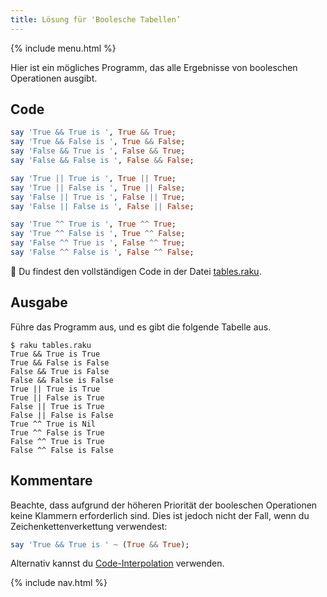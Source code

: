 ```yaml
---
title: Lösung für 'Boolesche Tabellen’
---
```


{% include menu.html %}

Hier ist ein mögliches Programm, das alle Ergebnisse von booleschen Operationen ausgibt.

## Code

```raku
say 'True && True is ', True && True; 
say 'True && False is ', True && False;
say 'False && True is ', False && True;
say 'False && False is ', False && False;

say 'True || True is ', True || True; 
say 'True || False is ', True || False;
say 'False || True is ', False || True;
say 'False || False is ', False || False;

say 'True ^^ True is ', True ^^ True; 
say 'True ^^ False is ', True ^^ False;
say 'False ^^ True is ', False ^^ True;
say 'False ^^ False is ', False ^^ False;
```

🦋 Du findest den vollständigen Code in der Datei [tables.raku](https://github.com/ash/raku-course/blob/master/exercises/booleans/tables.raku).

## Ausgabe

Führe das Programm aus, und es gibt die folgende Tabelle aus.

```console
$ raku tables.raku
True && True is True
True && False is False
False && True is False
False && False is False
True || True is True
True || False is True
False || True is True
False || False is False
True ^^ True is Nil
True ^^ False is True
False ^^ True is True
False ^^ False is False
```

## Kommentare

Beachte, dass aufgrund der höheren Priorität der booleschen Operationen keine Klammern erforderlich sind. Dies ist jedoch nicht der Fall, wenn du Zeichenkettenverkettung verwendest:

```raku
say 'True && True is ' ~ (True && True);
```

Alternativ kannst du [Code-Interpolation](/de/essentials/strings/code-interpolation) verwenden.

{% include nav.html %}